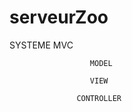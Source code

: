# serveurZoo
SYSTEME MVC

                      MODEL

                      VIEW

                   CONTROLLER
